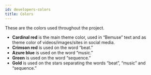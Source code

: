 ```yaml
---
id: developers-colors
title: Colors
---
```


These are the colors used throughout the project.

* **Cardinal red** is the main theme color, used in “Bemuse” text and as theme color of videos/images/sites in social media.
* **Crimson red** is used on the word “beat.”
* **Azure blue** is used on the word “music.”
* **Green** is used on the word “sequence.”
* **Gold** is used on the stars separating the words “beat”, “music” and “sequence.”

<div id="colors">

<div>
  <color-list :colors="colors"></color-list>
</div>

</div>

<script src="https://unpkg.com/vue@2.5.16/dist/vue.js"></script>
<script>
  Vue.component('color-list', {
    props: [ 'colors' ],
    template: `
      <ul>
        <li v-for="color in colors">
          <strong
            :style="{
              background: color.color,
              color: color.dark ? 'white' : 'black'
            }"
            style="padding: 5px 8px"
          >
            {{ color.id }}
          </strong>
          &nbsp;
          <code>{{ color.color }}</code>
        </li>
      </ul>
    `
  })
  new Vue({
    el: '#colors',
    data: {
      colors: [
        { id: 'Cardinal100', color: '#FEE4ED' },
        { id: 'Cardinal200', color: '#E9A8BB' },
        { id: 'Cardinal300', color: '#DE809A' },
        { id: 'Cardinal400', color: '#E34E7A', dark: true },
        { id: 'Cardinal500', color: '#B61A44', dark: true },
        { id: 'Cardinal600', color: '#943C55', dark: true },
        { id: 'Cardinal700', color: '#7E1736', dark: true },
        { id: 'Crimson300', color: '#FE96B6' },
        { id: 'Crimson400', color: '#FB5E90' },
        { id: 'Azure300', color: '#9DEDFF' },
        { id: 'Azure400', color: '#31BCFA' },
        { id: 'Green300', color: '#D4FB7F' },
        { id: 'Green400', color: '#91CF00' },
        { id: 'Gold300', color: '#FAD765' },
        { id: 'Gold400', color: '#FFC601' }
      ]
    }
  })
</script>
